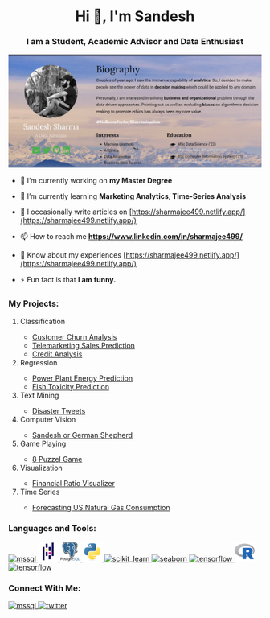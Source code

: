 <h1 align="center">Hi 👋, I'm Sandesh</h1>
<h3 align="center">I am a Student, Academic Advisor and Data Enthusiast</h3>

<a href="https://sharmajee499.netlify.app" target="_blank"><img src="https://github.com/sharmajee499/sharmajee499/blob/main/bib.png" alt="Bibliography"></a>

- 🔭 I’m currently working on **my Master Degree**

- 🌱 I’m currently learning **Marketing Analytics, Time-Series Analysis**

- 📝 I occasionally write articles on [https://sharmajee499.netlify.app/](https://sharmajee499.netlify.app/)

- 📫 How to reach me **https://www.linkedin.com/in/sharmajee499/**

- 📄 Know about my experiences [https://sharmajee499.netlify.app/](https://sharmajee499.netlify.app/)

- ⚡ Fun fact is that **I am funny.**

<h3 align="left">My Projects:</h3>
<ol>
  <li>Classification</li>
  <ul>
    <li><a href="https://github.com/sharmajee499/Customer_Churn_Analysis" target="_blank"> Customer Churn Analysis </a></li>
    <li><a href="https://github.com/sharmajee499/Telemarketing_Sales_Prediction" target="_blank"> Telemarketing Sales Prediction </a></li>
    <li><a href="https://github.com/sharmajee499/South_German_Credit_Analysis" target="_blank"> Credit Analysis </a></li>
  </ul>
  <li>Regression</li>
    <ul>
    <li><a href="https://github.com/sharmajee499/Power_Plant_Energy_Prediction_Using_PyCaret" target="_blank"> Power Plant Energy Prediction </a></li>
    <li><a href="https://github.com/sharmajee499/QSAR-fish-toxicity_Model" target="_blank"> Fish Toxicity Prediction </a></li>
  </ul>
  <li>Text Mining</li>
    <ul>
    <li><a href="https://github.com/sharmajee499/Text-Analytics-With-R" target="_blank"> Disaster Tweets </a></li>
  </ul>
  <li>Computer Vision</li>
    <ul>
    <li><a href="https://github.com/sharmajee499/Sandesh_OR_German_Shepherd" target="_blank"> Sandesh or German Shepherd </a></li>
    </ul>
  <li> Game Playing </li>
    <ul>
    <li><a href="https://github.com/sharmajee499/8_Puzzel_with_Search_Algorithms" target="_blank"> 8 Puzzel Game </a></li>
  </ul>
  <li> Visualization </li>
  <ul>
  <li><a href="https://github.com/sharmajee499/Financial-Statements" target="_blank"> Financial Ratio Visualizer </a></li>
  </ul>
  
  <li> Time Series </li>
  <ul>
  <li><a href="https://github.com/sharmajee499/Forecasting-US-Natutal-Gas-Consumption" target="_blank"> Forecasting US Natural Gas Consumption </a></li>
  </ul>
</ol>


<h3 align="left">Languages and Tools:</h3>
<p align="left"> <a href="https://www.microsoft.com/en-us/sql-server" target="_blank" rel="noreferrer"> 
 <img src="https://www.svgrepo.com/show/303229/microsoft-sql-server-logo.svg" alt="mssql" width="40" height="40"/> </a> 
<a href="https://pandas.pydata.org/" target="_blank" rel="noreferrer">
  <img src="https://raw.githubusercontent.com/devicons/devicon/2ae2a900d2f041da66e950e4d48052658d850630/icons/pandas/pandas-original.svg" alt="pandas" width="40" height="40"/> </a> <a href="https://www.postgresql.org" target="_blank" rel="noreferrer"> 
 <img src="https://raw.githubusercontent.com/devicons/devicon/master/icons/postgresql/postgresql-original-wordmark.svg" alt="postgresql" width="40" height="40"/> </a> <a href="https://www.python.org" target="_blank" rel="noreferrer"> 
  <img src="https://raw.githubusercontent.com/devicons/devicon/master/icons/python/python-original.svg" alt="python" width="40" height="40"/> </a> <a href="https://scikit-learn.org/" target="_blank" rel="noreferrer"> 
  <img src="https://upload.wikimedia.org/wikipedia/commons/0/05/Scikit_learn_logo_small.svg" alt="scikit_learn" width="40" height="40"/> </a> <a href="https://seaborn.pydata.org/" target="_blank" rel="noreferrer"> 
  <img src="https://seaborn.pydata.org/_images/logo-mark-lightbg.svg" alt="seaborn" width="40" height="40"/> </a> <a href="https://www.tensorflow.org" target="_blank" rel="noreferrer"> 
  <img src="https://www.vectorlogo.zone/logos/tensorflow/tensorflow-icon.svg" alt="tensorflow" width="40" height="40"/> 
<a href="https://www.microsoft.com/en-us/sql-server" target="_blank" rel="noreferrer"> </a> 
 
<a href="https://www.rstudio.com/" target="_blank" rel="noreferrer"> 
  <img src="https://github.com/devicons/devicon/blob/master/icons/r/r-original.svg" alt="r" width="40" height="40"/> 
</a>
<a href="https://www.tableau.com" target="_blank" rel="noreferrer"> 
  <img src="https://www.tableau.com/sites/default/files/2022-04/TABlogo_wht.png" alt="tensorflow" width="170" height="40"/> 
</a>
</p>
  
<h3 align="left">Connect With Me:</h3>
<p align="left"> 
<a href="https://www.linkedin.com/in/sharmajee499/" target="_blank" rel="noreferrer"> 
<img src="https://content.linkedin.com/content/dam/me/business/en-us/amp/brand-site/v2/bg/LI-Bug.svg.original.svg" alt="mssql" width="40" height="40"/> </a> 
  
<a href="https://twitter.com/sharmajee499" target="_blank" rel="noreferrer"> 
<img src="https://e7.pngegg.com/pngimages/708/311/png-clipart-twitter-twitter-thumbnail.png" alt="twitter" width="40" height="40"/> </a> 
